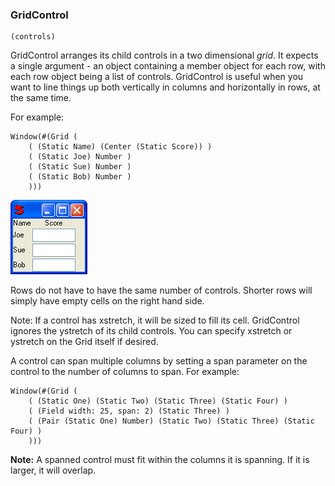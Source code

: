 ### GridControl

``` suneido
(controls)
```

GridControl arranges its child controls in a two dimensional *grid*. It expects a single argument - an object containing a member object for each row, with each row object being a list of controls. GridControl is useful when you want to line things up both vertically in columns and horizontally in rows, at the same time.

For example:

``` suneido
Window(#(Grid (
    ( (Static Name) (Center (Static Score)) )
    ( (Static Joe) Number )
    ( (Static Sue) Number )
    ( (Static Bob) Number )
    )))
```

![](<../../res/gridcontrol.png>)

Rows do not have to have the same number of controls. Shorter rows will simply have empty cells on the right hand side.

Note: If a control has xstretch, it will be sized to fill its cell. GridControl ignores the ystretch of its child controls. You can specify xstretch or ystretch on the Grid itself if desired.

A control can span multiple columns by setting a span parameter on the control to the number of columns to span.  For example:

``` suneido
Window(#(Grid (
    ( (Static One) (Static Two) (Static Three) (Static Four) )
    ( (Field width: 25, span: 2) (Static Three) )
    ( (Pair (Static One) Number) (Static Two) (Static Three) (Static Four) )
    )))
```

**Note:** A spanned control must fit within the columns it is spanning. If it is larger, it will overlap.